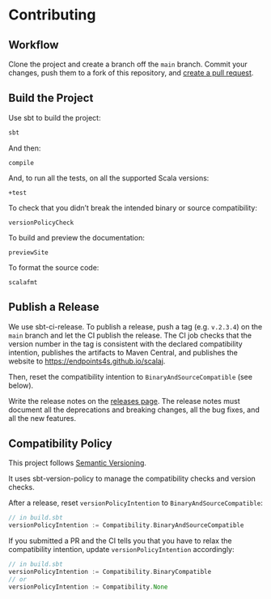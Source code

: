 Contributing
============

## Workflow

Clone the project and create a branch off the `main` branch. Commit your changes,
push them to a fork of this repository, and [create a pull request](https://docs.github.com/en/pull-requests/collaborating-with-pull-requests/proposing-changes-to-your-work-with-pull-requests/creating-a-pull-request).

## Build the Project

Use sbt to build the project:

~~~ sh
sbt
~~~

And then:

~~~
compile
~~~

And, to run all the tests, on all the supported Scala versions:

~~~
+test
~~~

To check that you didn’t break the intended binary or source compatibility:

~~~
versionPolicyCheck
~~~

To build and preview the documentation:

~~~
previewSite
~~~

To format the source code:

~~~
scalafmt
~~~

## Publish a Release

We use sbt-ci-release. To publish a release, push a tag (e.g. `v.2.3.4`) on the `main` branch
and let the CI publish the release. The CI job checks that the version number in the tag is
consistent with the declared compatibility intention, publishes the artifacts to Maven Central,
and publishes the website to https://endpoints4s.github.io/scalaj.

Then, reset the compatibility intention to `BinaryAndSourceCompatible` (see below).

Write the release notes on the [releases page](https://github.com/endpoints4s/scalaj/releases).
The release notes must document all the deprecations and breaking changes, all the bug fixes,
and all the new features.

## Compatibility Policy

This project follows [Semantic Versioning](https://docs.scala-lang.org/overviews/core/binary-compatibility-for-library-authors.html#recommended-versioning-scheme).

It uses sbt-version-policy to manage the compatibility checks and version checks.

After a release, reset `versionPolicyIntention` to `BinaryAndSourceCompatible`:

~~~ scala
// in build.sbt
versionPolicyIntention := Compatibility.BinaryAndSourceCompatible
~~~

If you submitted a PR and the CI tells you that you have to relax the compatibility intention,
update `versionPolicyIntention` accordingly:

~~~ scala
// in build.sbt
versionPolicyIntention := Compatibility.BinaryCompatible
// or
versionPolicyIntention := Compatibility.None
~~~
